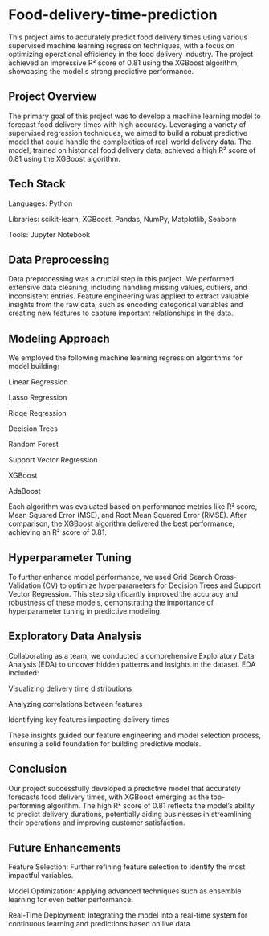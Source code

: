# Food-delivery-time-prediction

This project aims to accurately predict food delivery times using various supervised machine learning regression techniques, with a focus on optimizing operational efficiency in the food delivery industry. The project achieved an impressive R² score of 0.81 using the XGBoost algorithm, showcasing the model's strong predictive performance.

## Project Overview
The primary goal of this project was to develop a machine learning model to forecast food delivery times with high accuracy. Leveraging a variety of supervised regression techniques, we aimed to build a robust predictive model that could handle the complexities of real-world delivery data. The model, trained on historical food delivery data, achieved a high R² score of 0.81 using the XGBoost algorithm.

## Tech Stack
Languages: Python

Libraries: scikit-learn, XGBoost, Pandas, NumPy, Matplotlib, Seaborn

Tools: Jupyter Notebook

## Data Preprocessing
Data preprocessing was a crucial step in this project. We performed extensive data cleaning, including handling missing values, outliers, and inconsistent entries. Feature engineering was applied to extract valuable insights from the raw data, such as encoding categorical variables and creating new features to capture important relationships in the data.

## Modeling Approach
We employed the following machine learning regression algorithms for model building:

Linear Regression

Lasso Regression

Ridge Regression

Decision Trees

Random Forest

Support Vector Regression

XGBoost

AdaBoost

Each algorithm was evaluated based on performance metrics like R² score, Mean Squared Error (MSE), and Root Mean Squared Error (RMSE). After comparison, the XGBoost algorithm delivered the best performance, achieving an R² score of 0.81.

## Hyperparameter Tuning
To further enhance model performance, we used Grid Search Cross-Validation (CV) to optimize hyperparameters for Decision Trees and Support Vector Regression. This step significantly improved the accuracy and robustness of these models, demonstrating the importance of hyperparameter tuning in predictive modeling.

## Exploratory Data Analysis
Collaborating as a team, we conducted a comprehensive Exploratory Data Analysis (EDA) to uncover hidden patterns and insights in the dataset. EDA included:

Visualizing delivery time distributions

Analyzing correlations between features

Identifying key features impacting delivery times

These insights guided our feature engineering and model selection process, ensuring a solid foundation for building predictive models.

## Conclusion
Our project successfully developed a predictive model that accurately forecasts food delivery times, with XGBoost emerging as the top-performing algorithm. The high R² score of 0.81 reflects the model’s ability to predict delivery durations, potentially aiding businesses in streamlining their operations and improving customer satisfaction.

## Future Enhancements
Feature Selection: Further refining feature selection to identify the most impactful variables.

Model Optimization: Applying advanced techniques such as ensemble learning for even better performance.

Real-Time Deployment: Integrating the model into a real-time system for continuous learning and predictions based on live data.
